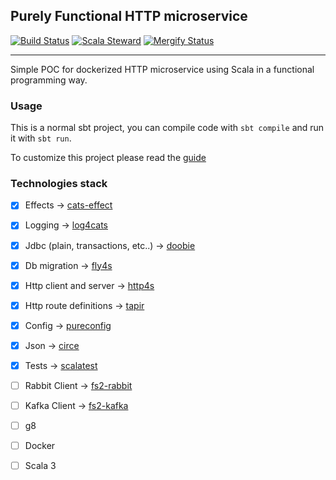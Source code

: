 ## Purely Functional HTTP microservice
[![Build Status](https://github.com/geirolz/fp-microservice/actions/workflows/cicd.yml/badge.svg)](https://github.com/geirolz/fp-microservice/actions)
[![Scala Steward](https://img.shields.io/badge/Scala_Steward-helping-blue.svg?style=flat&logo=data:image/png;base64,iVBORw0KGgoAAAANSUhEUgAAAA4AAAAQCAMAAAARSr4IAAAAVFBMVEUAAACHjojlOy5NWlrKzcYRKjGFjIbp293YycuLa3pYY2LSqql4f3pCUFTgSjNodYRmcXUsPD/NTTbjRS+2jomhgnzNc223cGvZS0HaSD0XLjbaSjElhIr+AAAAAXRSTlMAQObYZgAAAHlJREFUCNdNyosOwyAIhWHAQS1Vt7a77/3fcxxdmv0xwmckutAR1nkm4ggbyEcg/wWmlGLDAA3oL50xi6fk5ffZ3E2E3QfZDCcCN2YtbEWZt+Drc6u6rlqv7Uk0LdKqqr5rk2UCRXOk0vmQKGfc94nOJyQjouF9H/wCc9gECEYfONoAAAAASUVORK5CYII=)](https://gitlab.com/moneyfarm-tech/sandbox/steward)
[![Mergify Status](https://img.shields.io/endpoint.svg?url=https://gh.mergify.io/badges/geirolz/fp-microservice&style=flat)](https://mergify.io)

---

Simple POC for dockerized HTTP microservice using Scala in a functional programming way.


### Usage

This is a normal sbt project, you can compile code with `sbt compile` and run it
with `sbt run`.

To customize this project please read the [guide](doc/guide.md)

### Technologies stack
- [x] Effects                               -> [cats-effect](https://github.com/typelevel/cats-effect)
- [x] Logging                               -> [log4cats](https://github.com/typelevel/log4cats)
- [x] Jdbc (plain, transactions, etc..)     -> [doobie](https://github.com/tpolecat/doobie)
- [x] Db migration                          -> [fly4s](https://github.com/geirolz/fly4s)
- [x] Http client and server                -> [http4s](https://github.com/http4s/http4s)
- [x] Http route definitions                -> [tapir](https://github.com/softwaremill/tapir)
- [x] Config                                -> [pureconfig](https://github.com/pureconfig/pureconfig)
- [x] Json                                  -> [circe](https://github.com/circe/circe)
- [x] Tests                                 -> [scalatest](https://github.com/scalatest/scalatest)
- [ ] Rabbit Client                         -> [fs2-rabbit](https://github.com/profunktor/fs2-rabbit)
- [ ] Kafka Client                          -> [fs2-kafka](https://github.com/fd4s/fs2-kafka)
- [ ] g8
- [ ] Docker
- [ ] Scala 3

